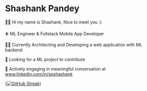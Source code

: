 # Shashank Pandey

🙋‍♂️ Hi my name is Shashank, Nice to meet you :) 

⛹  ML Engineer & Fullstack Mobile App Developer

🏌️‍♂️ Currently Architecting and Developing a web application with ML backend

💫 Looking for a ML project to contribute

💬 Actively engaging in meaningful conversation at www.linkedin.com/in/spshashank

([![GitHub Streak](https://github-readme-streak-stats.herokuapp.com?user=spShashankGit)](https://git.io/streak-stats))
